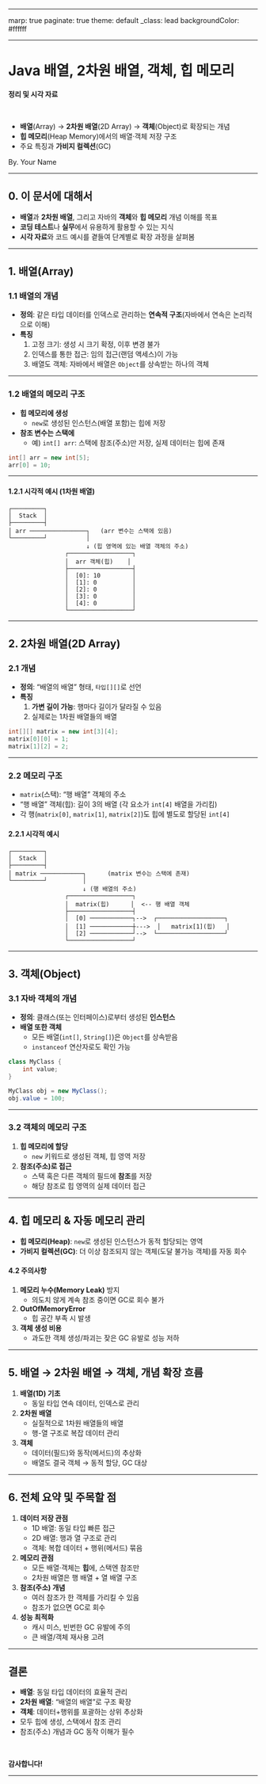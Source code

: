 

---
marp: true
paginate: true
theme: default
_class: lead
backgroundColor: #ffffff


---

<!-- 슬라이드 0 -->
# Java 배열, 2차원 배열, 객체, 힙 메모리
**정리 및 시각 자료**  

<br/>

- **배열**(Array) → **2차원 배열**(2D Array) → **객체**(Object)로 확장되는 개념  
- **힙 메모리**(Heap Memory)에서의 배열·객체 저장 구조  
- 주요 특징과 **가비지 컬렉션**(GC)

<footer>By. Your Name</footer>

---

<!-- 슬라이드 1: 소개 -->
## 0. 이 문서에 대해서

- **배열**과 **2차원 배열**, 그리고 자바의 **객체**와 **힙 메모리** 개념 이해를 목표
- **코딩 테스트**나 **실무**에서 유용하게 활용할 수 있는 지식
- **시각 자료**와 코드 예시를 곁들여 단계별로 확장 과정을 살펴봄

---

<!-- 슬라이드 2: 배열 1 -->
## 1. 배열(Array)

### 1.1 배열의 개념
- **정의**: 같은 타입 데이터를 인덱스로 관리하는 **연속적 구조**(자바에서 연속은 논리적으로 이해)
- **특징**  
  1. 고정 크기: 생성 시 크기 확정, 이후 변경 불가  
  2. 인덱스를 통한 접근: 임의 접근(랜덤 액세스)이 가능  
  3. 배열도 객체: 자바에서 배열은 `Object`를 상속받는 하나의 객체

---

<!-- 슬라이드 3: 배열 2 (메모리 구조) -->
### 1.2 배열의 메모리 구조
- **힙 메모리에 생성**  
  - `new`로 생성된 인스턴스(배열 포함)는 힙에 저장
- **참조 변수는 스택에**  
  - 예) `int[] arr`: 스택에 참조(주소)만 저장, 실제 데이터는 힙에 존재

```java
int[] arr = new int[5]; 
arr[0] = 10;
```

---

<!-- 슬라이드 4: 배열 3 (시각적 예시) -->
#### 1.2.1 시각적 예시 (1차원 배열)

```
┌─────────┐
│  Stack  │
├─────────┤
│ arr ────────────────┐   (arr 변수는 스택에 있음)
└─────────┘           │
                      ↓ (힙 영역에 있는 배열 객체의 주소)
                ┌──────────────────┐
                │  arr 객체(힙)    │
                ├──────────────────┤
                │  [0]: 10         │
                │  [1]: 0          │
                │  [2]: 0          │
                │  [3]: 0          │
                │  [4]: 0          │
                └──────────────────┘
```

---

<!-- 슬라이드 5: 2차원 배열 1 -->
## 2. 2차원 배열(2D Array)

### 2.1 개념
- **정의**: “배열의 배열” 형태, `타입[][]`로 선언
- **특징**
    1. **가변 길이 가능**: 행마다 길이가 달라질 수 있음
    2. 실제로는 1차원 배열들의 배열

```java
int[][] matrix = new int[3][4];
matrix[0][0] = 1;
matrix[1][2] = 2;
```

---

<!-- 슬라이드 6: 2차원 배열 2 (메모리 구조) -->
### 2.2 메모리 구조

- `matrix`(스택): “행 배열” 객체의 주소
- “행 배열” 객체(힙): 길이 3의 배열 (각 요소가 `int[4]` 배열을 가리킴)
- 각 행(`matrix[0]`, `matrix[1]`, `matrix[2]`)도 힙에 별도로 할당된 `int[4]`

#### 2.2.1 시각적 예시

```
┌─────────┐
│  Stack  │
├─────────┤
│ matrix ────────────┐      (matrix 변수는 스택에 존재)
└─────────┘          │
                     ↓ (행 배열의 주소)
                ┌──────────────────┐
                │  matrix(힙)      │  <-- 행 배열 객체
                ├──────────────────┤
                │  [0] ────────────┐-->  ┌───────────────────┐
                │  [1] ────────────┼--->  │   matrix[1](힙)   │
                │  [2] ────────────┘-->  └───────────────────┘
                └──────────────────┘
```

---

<!-- 슬라이드 7: 객체 1 -->
## 3. 객체(Object)

### 3.1 자바 객체의 개념
- **정의**: 클래스(또는 인터페이스)로부터 생성된 **인스턴스**
- **배열 또한 객체**
    - 모든 배열(`int[]`, `String[]`)은 `Object`를 상속받음
    - `instanceof` 연산자로도 확인 가능

```java
class MyClass {
    int value;
}

MyClass obj = new MyClass();
obj.value = 100;
```

---

<!-- 슬라이드 8: 객체 2 (힙 메모리) -->
### 3.2 객체의 메모리 구조
1. **힙 메모리에 할당**
    - `new` 키워드로 생성된 객체, 힙 영역 저장
2. **참조(주소)로 접근**
    - 스택 혹은 다른 객체의 필드에 **참조**를 저장
    - 해당 참조로 힙 영역의 실제 데이터 접근

---

<!-- 슬라이드 9: 힙 메모리와 GC -->
## 4. 힙 메모리 & 자동 메모리 관리

- **힙 메모리(Heap)**: `new`로 생성된 인스턴스가 동적 할당되는 영역
- **가비지 컬렉션(GC)**: 더 이상 참조되지 않는 객체(도달 불가능 객체)를 자동 회수

#### 4.2 주의사항
1. **메모리 누수(Memory Leak)** 방지
    - 의도치 않게 계속 참조 중이면 GC로 회수 불가
2. **OutOfMemoryError**
    - 힙 공간 부족 시 발생
3. **객체 생성 비용**
    - 과도한 객체 생성/파괴는 잦은 GC 유발로 성능 저하

---

<!-- 슬라이드 10: 배열 → 객체 확장 -->
## 5. 배열 → 2차원 배열 → 객체, 개념 확장 흐름

1. **배열(1D) 기초**
    - 동일 타입 연속 데이터, 인덱스로 관리
2. **2차원 배열**
    - 실질적으로 1차원 배열들의 배열
    - 행-열 구조로 복잡 데이터 관리
3. **객체**
    - 데이터(필드)와 동작(메서드)의 추상화
    - 배열도 결국 객체 → 동적 할당, GC 대상

---

<!-- 슬라이드 11: 요약 -->
## 6. 전체 요약 및 주목할 점

1. **데이터 저장 관점**
    - 1D 배열: 동일 타입 빠른 접근
    - 2D 배열: 행과 열 구조로 관리
    - 객체: 복합 데이터 + 행위(메서드) 묶음
2. **메모리 관점**
    - 모든 배열·객체는 **힙**에, 스택엔 참조만
    - 2차원 배열은 행 배열 + 열 배열 구조
3. **참조(주소) 개념**
    - 여러 참조가 한 객체를 가리킬 수 있음
    - 참조가 없으면 GC로 회수
4. **성능 최적화**
    - 캐시 미스, 빈번한 GC 유발에 주의
    - 큰 배열/객체 재사용 고려

---

<!-- 슬라이드 12: 결론 -->
## 결론
- **배열**: 동일 타입 데이터의 효율적 관리
- **2차원 배열**: “배열의 배열”로 구조 확장
- **객체**: 데이터+행위를 포괄하는 상위 추상화
- 모두 힙에 생성, 스택에서 참조 관리
- 참조(주소) 개념과 GC 동작 이해가 필수

<br/>

**감사합니다!**

---

